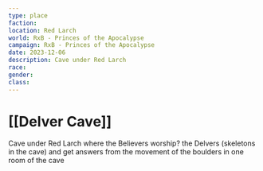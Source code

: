 ```yaml
---
type: place
faction: 
location: Red Larch
world: RxB - Princes of the Apocalypse
campaign: RxB - Princes of the Apocalypse
date: 2023-12-06
description: Cave under Red Larch
race: 
gender: 
class:
---
```

# [[Delver Cave]]

Cave under Red Larch where the Believers worship? the Delvers (skeletons in the cave) and get answers from the movement of the boulders in one room of the cave
